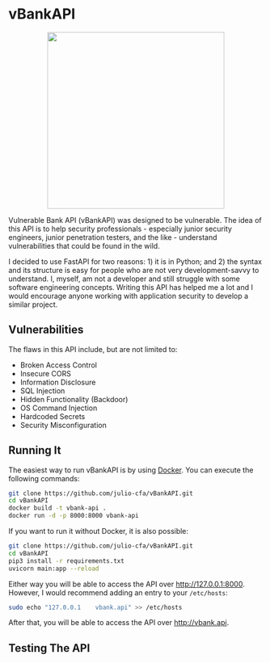 # vBankAPI

<div align="center"><img src="https://i.imgur.com/6GoqypC.png" width="350"></center></div>
<p></p>Vulnerable Bank API (vBankAPI) was designed to be vulnerable. The idea of this API is to help security professionals - especially junior security engineers, junior penetration testers, and the like - understand vulnerabilities that could be found in the wild.</p>

<p>I decided to use FastAPI for two reasons: 1) it is in Python; and 2) the syntax and its structure is easy for people who are not very development-savvy to understand. I, myself, am not a developer and still struggle with some software engineering concepts. Writing this API has helped me a lot and I would encourage anyone working with application security to develop a similar project.</p>

## Vulnerabilities

The flaws in this API include, but are not limited to:
- Broken Access Control
- Insecure CORS
- Information Disclosure
- SQL Injection
- Hidden Functionality (Backdoor)
- OS Command Injection
- Hardcoded Secrets
- Security Misconfiguration

## Running It

The easiest way to run vBankAPI is by using <a href="https://docs.docker.com/engine/install/">Docker</a>. You can execute the following commands:

```bash
git clone https://github.com/julio-cfa/vBankAPI.git
cd vBankAPI
docker build -t vbank-api .
docker run -d -p 8000:8000 vbank-api
```

If you want to run it without Docker, it is also possible:
```bash
git clone https://github.com/julio-cfa/vBankAPI.git
cd vBankAPI
pip3 install -r requirements.txt
uvicorn main:app --reload
```

Either way you will be able to access the API over http://127.0.0.1:8000. However, I would recommend adding an entry to your `/etc/hosts`:

```bash
sudo echo "127.0.0.1	vbank.api" >> /etc/hosts
```

After that, you will be able to access the API over http://vbank.api.

## Testing The API

